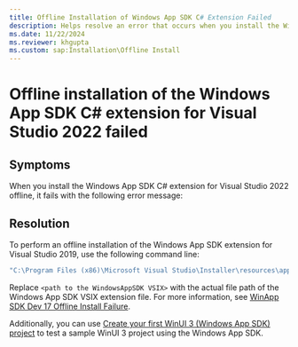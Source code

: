 ```yaml
---
title: Offline Installation of Windows App SDK C# Extension Failed
description: Helps resolve an error that occurs when you install the Windows App SDK C# extension for Visual Studio 2022 offline.
ms.date: 11/22/2024
ms.reviewer: khgupta
ms.custom: sap:Installation\Offline Install
---
```


# Offline installation of the Windows App SDK C# extension for Visual Studio 2022 failed

## Symptoms

When you install the Windows App SDK C# extension for Visual Studio 2022 offline, it fails with the following error message:

## Resolution

To perform an offline installation of the Windows App SDK extension for Visual Studio 2019, use the following command line:

```cmd
"C:\Program Files (x86)\Microsoft Visual Studio\Installer\resources\app\ServiceHub\Services\Microsoft.VisualStudio.Setup.Service\VSIXInstaller.exe" /noextensionpack <path to the WindowsAppSDK VSIX>
```

Replace `<path to the WindowsAppSDK VSIX>` with the actual file path of the Windows App SDK VSIX extension file. For more information, see [WinApp SDK Dev 17 Offline Install Failure](https://github.com/microsoft/WindowsAppSDK/issues/1846 ).

Additionally, you can use [Create your first WinUI 3 (Windows App SDK) project](https://learn.microsoft.com/windows/apps/winui/winui3/create-your-first-winui3-app) to test a sample WinUI 3 project using the Windows App SDK.
